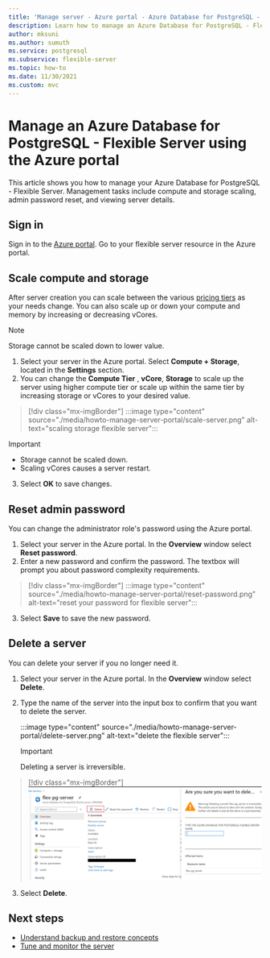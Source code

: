 ```yaml
---
title: 'Manage server - Azure portal - Azure Database for PostgreSQL - Flexible Server'
description: Learn how to manage an Azure Database for PostgreSQL - Flexible Server from the Azure portal.
author: mksuni
ms.author: sumuth
ms.service: postgresql
ms.subservice: flexible-server
ms.topic: how-to
ms.date: 11/30/2021
ms.custom: mvc
---
```


# Manage an Azure Database for PostgreSQL - Flexible Server using the Azure portal



This article shows you how to manage your Azure Database for PostgreSQL - Flexible Server. Management tasks include compute and storage scaling, admin password reset, and viewing server details.

## Sign in

Sign in to the [Azure portal](https://portal.azure.com). Go to your flexible server resource in the Azure portal.

## Scale compute and storage

After server creation you can scale between the various [pricing tiers](https://azure.microsoft.com/pricing/details/postgresql/) as your needs change. You can also scale up or down your compute and memory by increasing or decreasing vCores.

> [!NOTE]
> Storage cannot be scaled down to lower value.

1. Select your server in the Azure portal. Select **Compute + Storage**, located in the **Settings** section.
2. You can change the **Compute Tier** , **vCore**, **Storage** to scale up the server using higher compute tier or scale up within the same tier by increasing storage or vCores to your desired value.

> [!div class="mx-imgBorder"]
> :::image type="content" source="./media/howto-manage-server-portal/scale-server.png" alt-text="scaling storage flexible server":::

> [!Important]
> - Storage cannot be scaled down.
> - Scaling vCores causes a server restart.

3. Select **OK** to save changes.

## Reset admin password

You can change the administrator role's password using the Azure portal.

1. Select your server in the Azure portal. In the **Overview** window select **Reset password**.
2. Enter a new password and confirm the password. The textbox will prompt you about password complexity requirements.

> [!div class="mx-imgBorder"]
> :::image type="content" source="./media/howto-manage-server-portal/reset-password.png" alt-text="reset your password for flexible server":::

3. Select **Save** to save the new password.

## Delete a server

You can delete your server if you no longer need it.

1. Select your server in the Azure portal. In the **Overview** window select **Delete**.
2. Type the name of the server into the input box to confirm that you want to delete the server.

   :::image type="content" source="./media/howto-manage-server-portal/delete-server.png" alt-text="delete the flexible server":::

   > [!IMPORTANT]
   > Deleting a server is irreversible.

  > [!div class="mx-imgBorder"]
  > ![delete the flexible server](./media/howto-manage-server-portal/delete-server.png)  

3. Select **Delete**.

## Next steps

- [Understand backup and restore concepts](concepts-backup-restore.md)
- [Tune and monitor the server](concepts-monitoring.md)
